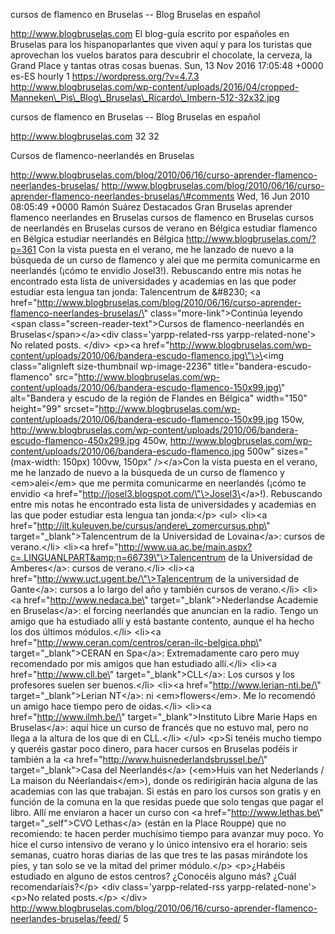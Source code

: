 cursos de flamenco en Bruselas -- Blog Bruselas en español

http://www.blogbruselas.com El blog-guía escrito por españoles en
Bruselas para los hispanoparlantes que viven aquí y para los turistas
que aprovechan los vuelos baratos para descubrir el chocolate, la
cerveza, la Grand Place y tantas otras cosas buenas. Sun, 13 Nov 2016
17:05:48 +0000 es-ES hourly 1 https://wordpress.org/?v=4.7.3
http://www.blogbruselas.com/wp-content/uploads/2016/04/cropped-Manneken\_Pis\_Blog\_Bruselas\_Ricardo\_Imbern-512-32x32.jpg

cursos de flamenco en Bruselas -- Blog Bruselas en español

http://www.blogbruselas.com 32 32

Cursos de flamenco-neerlandés en Bruselas

http://www.blogbruselas.com/blog/2010/06/16/curso-aprender-flamenco-neerlandes-bruselas/
http://www.blogbruselas.com/blog/2010/06/16/curso-aprender-flamenco-neerlandes-bruselas/\#comments
Wed, 16 Jun 2010 08:05:49 +0000 Ramón Suárez Destacados Gran Bruselas
aprender flamenco neerlandes en Bruselas cursos de flamenco en Bruselas
cursos de neerlandés en Bruselas cursos de verano en Bélgica estudiar
flamenco en Bélgica estudiar neerlandés en Bélgica
http://www.blogbruselas.com/?p=361 Con la vista puesta en el verano, me
he lanzado de nuevo a la búsqueda de un curso de flamenco y alei que me
permita comunicarme en neerlandés (¡cómo te envidio Josel3!). Rebuscando
entre mis notas he encontrado esta lista de universidades y academias en
las que poder estudiar esta lengua tan jonda: Talencentrum de &\#8230;
\<a
href=\"http://www.blogbruselas.com/blog/2010/06/16/curso-aprender-flamenco-neerlandes-bruselas/\"
class=\"more-link\"\>Continúa leyendo \<span
class=\"screen-reader-text\"\>Cursos de flamenco-neerlandés en
Bruselas\</span\>\</a\>\<div class=\'yarpp-related-rss
yarpp-related-none\'\> No related posts. \</div\> \<p\>\<a
href=\"http://www.blogbruselas.com/wp-content/uploads/2010/06/bandera-escudo-flamenco.jpg\"\>\<img
class=\"alignleft size-thumbnail wp-image-2236\"
title=\"bandera-escudo-flamenco\"
src=\"http://www.blogbruselas.com/wp-content/uploads/2010/06/bandera-escudo-flamenco-150x99.jpg\"
alt=\"Bandera y escudo de la región de Flandes en Bélgica\"
width=\"150\" height=\"99\"
srcset=\"http://www.blogbruselas.com/wp-content/uploads/2010/06/bandera-escudo-flamenco-150x99.jpg
150w,
http://www.blogbruselas.com/wp-content/uploads/2010/06/bandera-escudo-flamenco-450x299.jpg
450w,
http://www.blogbruselas.com/wp-content/uploads/2010/06/bandera-escudo-flamenco.jpg
500w\" sizes=\"(max-width: 150px) 100vw, 150px\" /\>\</a\>Con la vista
puesta en el verano, me he lanzado de nuevo a la búsqueda de un curso de
flamenco y \<em\>alei\</em\> que me permita comunicarme en neerlandés
(¡cómo te envidio \<a
href=\"http://josel3.blogspot.com/\"\>Josel3\</a\>!). Rebuscando entre
mis notas he encontrado esta lista de universidades y academias en las
que poder estudiar esta lengua tan jonda:\</p\> \<ul\> \<li\>\<a
href=\"http://ilt.kuleuven.be/cursus/andere\_zomercursus.php\"
target=\"\_blank\"\>Talencentrum de la Universidad de Lovaina\</a\>:
cursos de verano.\</li\> \<li\>\<a
href=\"http://www.ua.ac.be/main.aspx?c=.LINGUANLPART&amp;n=66739\"\>Talencentrum
de la Universidad de Amberes\</a\>: cursos de verano.\</li\> \<li\>\<a
href=\"http://www.uct.ugent.be/\"\>Talencentrum de la universidad de
Gante\</a\>: cursos a lo largo del año y también cursos de
verano.\</li\> \<li\>\<a href=\"http://www.nedaca.be\"
target=\"\_blank\"\>Nederlandse Academie en Bruselas\</a\>: el forcing
neerlandés que anuncian en la radio. Tengo un amigo que ha estudiado
allí y está bastante contento, aunque el ha hecho los dos últimos
módulos.\</li\> \<li\>\<a
href=\"http://www.ceran.com/centros/ceran-ilc-belgica.php\"
target=\"\_blank\"\>CERAN en Spa\</a\>: Extremadamente caro pero muy
recomendado por mis amigos que han estudiado allí.\</li\> \<li\>\<a
href=\"http://www.cll.be\" target=\"\_blank\"\>CLL\</a\>: Los cursos y
los profesores suelen ser buenos.\</li\> \<li\>\<a
href=\"http://www.lerian-nti.be/\" target=\"\_blank\"\>Lerian NT\</a\>:
ni \<em\>flowers\</em\>. Me lo recomendó un amigo hace tiempo pero de
oidas.\</li\> \<li\>\<a href=\"http://www.ilmh.be/\"
target=\"\_blank\"\>Instituto Libre Marie Haps en Bruselas\</a\>: aquí
hice un curso de francés que no estuvo mal, pero no llega a la altura de
los que di en CLL.\</li\> \</ul\> \<p\>Si tenéis mucho tiempo y queréis
gastar poco dinero, para hacer cursos en Bruselas podéis ir también a la
\<a href=\"http://www.huisnederlandsbrussel.be/\"
target=\"\_blank\"\>Casa del Neerlandés\</a\> (\<em\>Huis van het
Nederlands / La maison du Néerlandais\</em\>), donde os redirigirán
hacia alguna de las academias con las que trabajan. Si estás en paro los
cursos son gratis y en función de la comuna en la que residas puede que
solo tengas que pagar el libro. Allí me enviaron a hacer un curso con
\<a href=\"http://www.lethas.be\" target=\"\_self\"\>CVO Lethas\</a\>
(están en la Place Rouppe) que no recomiendo: te hacen perder muchísimo
tiempo para avanzar muy poco. Yo hice el curso intensivo de verano y lo
único intensivo era el horario: seis semanas, cuatro horas diarias de
las que tres te las pasas mirándote los pies, y tan solo se ve la mitad
del primer módulo.\</p\> \<p\>¿Habéis estudiado en alguno de estos
centros? ¿Conocéis alguno más? ¿Cuál recomendaríais?\</p\> \<div
class=\'yarpp-related-rss yarpp-related-none\'\> \<p\>No related
posts.\</p\> \</div\>
http://www.blogbruselas.com/blog/2010/06/16/curso-aprender-flamenco-neerlandes-bruselas/feed/
5

